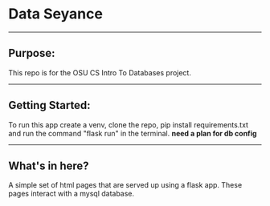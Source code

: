 # Data Seyance

***
## Purpose:
This repo is for the OSU CS Intro To Databases project.

***
## Getting Started:
To run this app create a venv, clone the repo, pip install requirements.txt and 
run the command "flask run" in the terminal. 
__need a plan for db config__


***
## What's in here?
A simple set of html pages that are served up using a flask app. These pages 
interact with a mysql database.